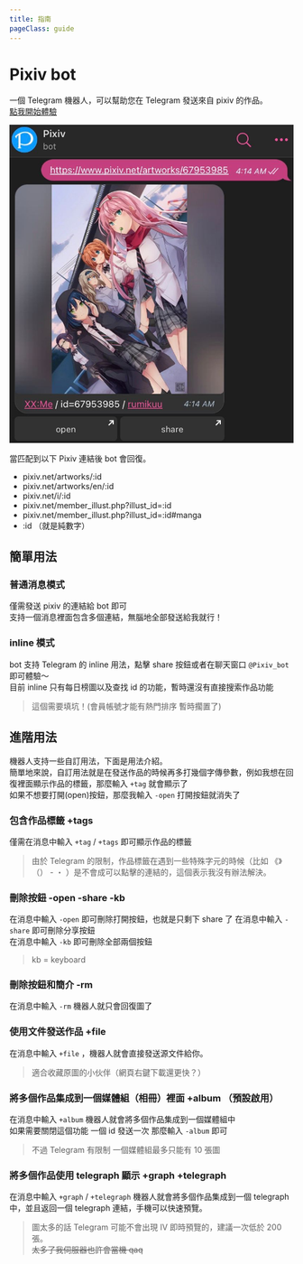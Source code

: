 ```yaml
---
title: 指南
pageClass: guide
---
```

# Pixiv bot
一個 Telegram 機器人，可以幫助您在 Telegram 發送來自 pixiv 的作品。  
[點我開始體驗](tg://resolve?domain=pixiv_bot&start=67953985)  


![r_1](../img/r_1.jpg)  


當匹配到以下 Pixiv 連結後 bot 會回復。
- pixiv.net/artworks/:id
- pixiv.net/artworks/en/:id
- pixiv.net/i/:id
- pixiv.net/member_illust.php?illust_id=:id
- pixiv.net/member_illust.php?illust_id=:id#manga
- :id （就是純數字）
## 簡單用法
### 普通消息模式
僅需發送 pixiv 的連結給 bot 即可  
支持一個消息裡面包含多個連結，無腦地全部發送給我就行！

### inline 模式
bot 支持 Telegram 的 inline 用法，點擊 share 按鈕或者在聊天窗口 `@Pixiv_bot` 即可體驗～  
目前 inline 只有每日榜圖以及查找 id 的功能，暫時還沒有直接搜索作品功能

> 這個需要填坑！(會員帳號才能有熱門排序 暫時擱置了)

## 進階用法
機器人支持一些自訂用法，下面是用法介紹。  
簡單地來說，自訂用法就是在發送作品的時候再多打幾個字傳參數，例如我想在回復裡面顯示作品的標籤，那麼輸入 `+tag` 就會顯示了  
如果不想要打開(open)按鈕，那麼我輸入 `-open` 打開按鈕就消失了
### 包含作品標籤 +tags
僅需在消息中輸入 `+tag` / `+tags` 即可顯示作品的標籤  
> 由於 Telegram 的限制，作品標籤在遇到一些特殊字元的時候（比如 《》（） - ・ ）是不會成可以點擊的連結的，這個表示我沒有辦法解決。   

### 刪除按鈕 -open -share -kb
在消息中輸入 `-open` 即可刪除打開按鈕，也就是只剩下 share 了
在消息中輸入 `-share` 即可刪除分享按鈕  
在消息中輸入 `-kb` 即可刪除全部兩個按鈕

> kb = keyboard
### 刪除按鈕和簡介 -rm

在消息中輸入 `-rm` 機器人就只會回復圖了

### 使用文件發送作品 +file

在消息中輸入 `+file` ，機器人就會直接發送源文件給你。  
> 適合收藏原圖的小伙伴（網頁右鍵下載還更快？）

### 將多個作品集成到一個媒體組（相冊）裡面 +album （預設啟用）

在消息中輸入 `+album` 機器人就會將多個作品集成到一個媒體組中  
如果需要關閉這個功能 一個 id 發送一次 那麼輸入 `-album` 即可
> 不過 Telegram 有限制 一個媒體組最多只能有 10 張圖

### 將多個作品使用 telegraph 顯示 +graph +telegraph

在消息中輸入 `+graph` / `+telegraph` 機器人就會將多個作品集成到一個 telegraph 中，並且返回一個 telegraph 連結，手機可以快速預覽。

> 圖太多的話 Telegram 可能不會出現 IV 即時預覽的，建議一次低於 200 張。  
~~太多了我伺服器也許會當機 qaq~~